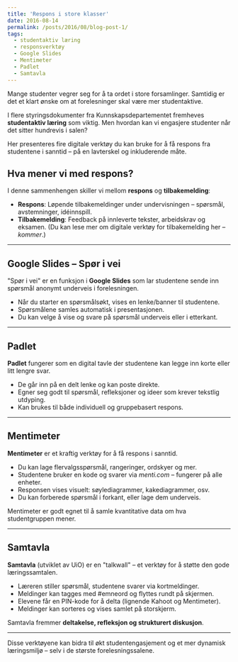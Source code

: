 ```yaml
---
title: 'Respons i store klasser'
date: 2016-08-14
permalink: /posts/2016/08/blog-post-1/
tags:
  - studentaktiv læring
  - responsverktøy
  - Google Slides
  - Mentimeter
  - Padlet
  - Samtavla
---
```


Mange studenter vegrer seg for å ta ordet i store forsamlinger. Samtidig er det et klart ønske om at forelesninger skal være mer studentaktive. 

I flere styringsdokumenter fra Kunnskapsdepartementet fremheves **studentaktiv læring** som viktig. Men hvordan kan vi engasjere studenter når det sitter hundrevis i salen?

Her presenteres fire digitale verktøy du kan bruke for å få respons fra studentene i sanntid – på en lavterskel og inkluderende måte.

## Hva mener vi med respons?

I denne sammenhengen skiller vi mellom **respons** og **tilbakemelding**:

- **Respons**: Løpende tilbakemeldinger under undervisningen – spørsmål, avstemninger, idéinnspill.
- **Tilbakemelding**: Feedback på innleverte tekster, arbeidskrav og eksamen. (Du kan lese mer om digitale verktøy for tilbakemelding her – *kommer*.)

---

## Google Slides – Spør i vei

"Spør i vei" er en funksjon i **Google Slides** som lar studentene sende inn spørsmål anonymt underveis i forelesningen. 

- Når du starter en spørsmålsøkt, vises en lenke/banner til studentene.
- Spørsmålene samles automatisk i presentasjonen.
- Du kan velge å vise og svare på spørsmål underveis eller i etterkant.

---

## Padlet

**Padlet** fungerer som en digital tavle der studentene kan legge inn korte eller litt lengre svar.

- De går inn på en delt lenke og kan poste direkte.
- Egner seg godt til spørsmål, refleksjoner og ideer som krever tekstlig utdyping.
- Kan brukes til både individuell og gruppebasert respons.

---

## Mentimeter

**Mentimeter** er et kraftig verktøy for å få respons i sanntid.

- Du kan lage flervalgsspørsmål, rangeringer, ordskyer og mer.
- Studentene bruker en kode og svarer via *menti.com* – fungerer på alle enheter.
- Responsen vises visuelt: søylediagrammer, kakediagrammer, osv.
- Du kan forberede spørsmål i forkant, eller lage dem underveis.

Mentimeter er godt egnet til å samle kvantitative data om hva studentgruppen mener.

---

## Samtavla

**Samtavla** (utviklet av UiO) er en "talkwall" – et verktøy for å støtte den gode læringssamtalen.

- Læreren stiller spørsmål, studentene svarer via kortmeldinger.
- Meldinger kan tagges med #emneord og flyttes rundt på skjermen.
- Elevene får en PIN-kode for å delta (lignende Kahoot og Mentimeter).
- Meldinger kan sorteres og vises samlet på storskjerm.

Samtavla fremmer **deltakelse, refleksjon og strukturert diskusjon**.

---

Disse verktøyene kan bidra til økt studentengasjement og et mer dynamisk læringsmiljø – selv i de største forelesningssalene.

